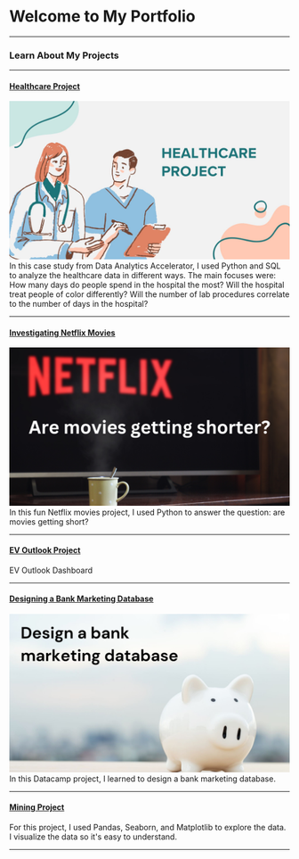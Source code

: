 # Welcome to My Portfolio

---

### Learn About My Projects

---

#### [Healthcare Project](https://www.datacamp.com/datalab/w/b222f704-6d6d-4807-b5e3-728af2ddf03e/edit)
<img src="images/Green Orange Blue Creative Healthcare Facility Presentation.jpg?raw=true"/>
In this case study from Data Analytics Accelerator, I used Python and SQL to analyze the healthcare data in different ways. 
The main focuses were:
How many days do people spend in the hospital the most?
Will the hospital treat people of color differently?
Will the number of lab procedures correlate to the number of days in the hospital? 

---

#### [Investigating Netflix Movies](https://www.datacamp.com/datalab/w/667a79a7-597d-4301-87ae-508851aabba1/edit)
<img src="images/Are movies getting shorter.png?raw=true"/>
In this fun Netflix movies project, I used Python to answer the question: are movies getting short? 

---

#### [EV Outlook Project](https://public.tableau.com/app/profile/jiabao.zhang/viz/EVoutlook2023/Dashboard1?publish=yes)

EV Outlook Dashboard

---

#### [Designing a Bank Marketing Database](https://www.datacamp.com/datalab/w/247c326d-aee5-4ddb-a0fe-d58086d9be5c/edit)
<img src="images/Design a bank marketing database.jpg?raw=true"/>
In this Datacamp project, I learned to design a bank marketing database. 

---

#### [Mining Project](https://www.datacamp.com/datalab/w/869bd308-fcdb-473b-a865-e12f68a594c9/edit)
For this project, I used Pandas, Seaborn, and Matplotlib to explore the data. I visualize the data so it's easy to understand.  

---

